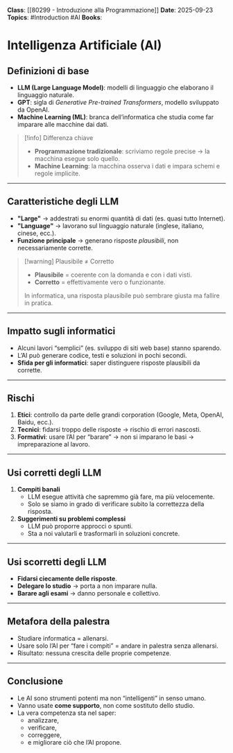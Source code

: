 **Class**: [[80299 - Introduzione alla Programmazione]]
**Date**: 2025-09-23
**Topics**: #Introduction #AI
**Books**:

# Intelligenza Artificiale (AI)

## Definizioni di base
- **LLM (Large Language Model)**: modelli di linguaggio che elaborano il linguaggio naturale.  
- **GPT**: sigla di *Generative Pre-trained Transformers*, modello sviluppato da OpenAI.  
- **Machine Learning (ML)**: branca dell’informatica che studia come far imparare alle macchine dai dati.  

> [!info] Differenza chiave  
> - **Programmazione tradizionale**: scriviamo regole precise → la macchina esegue solo quello.  
> - **Machine Learning**: la macchina osserva i dati e impara schemi e regole implicite.  

---

## Caratteristiche degli LLM
- **"Large"** → addestrati su enormi quantità di dati (es. quasi tutto Internet).  
- **"Language"** → lavorano sul linguaggio naturale (inglese, italiano, cinese, ecc.).  
- **Funzione principale** → generano risposte *plausibili*, non necessariamente corrette.  

> [!warning] Plausibile ≠ Corretto  
> - **Plausibile** = coerente con la domanda e con i dati visti.  
> - **Corretto** = effettivamente vero o funzionante.  
>  
> In informatica, una risposta plausibile può sembrare giusta ma fallire in pratica.  

---

## Impatto sugli informatici
- Alcuni lavori “semplici” (es. sviluppo di siti web base) stanno sparendo.  
- L’AI può generare codice, testi e soluzioni in pochi secondi.  
- **Sfida per gli informatici**: saper distinguere risposte plausibili da corrette.  

---

## Rischi
1. **Etici**: controllo da parte delle grandi corporation (Google, Meta, OpenAI, Baidu, ecc.).  
2. **Tecnici**: fidarsi troppo delle risposte → rischio di errori nascosti.  
3. **Formativi**: usare l’AI per “barare” → non si imparano le basi → impreparazione al lavoro.  

---

## Usi corretti degli LLM
1. **Compiti banali**  
   - LLM esegue attività che sapremmo già fare, ma più velocemente.  
   - Solo se siamo in grado di verificare subito la correttezza della risposta.  
2. **Suggerimenti su problemi complessi**  
   - LLM può proporre approcci o spunti.  
   - Sta a noi valutarli e trasformarli in soluzioni concrete.  

---

## Usi scorretti degli LLM
- **Fidarsi ciecamente delle risposte**.  
- **Delegare lo studio** → porta a non imparare nulla.  
- **Barare agli esami** → danno personale e collettivo.  

---

## Metafora della palestra
- Studiare informatica = allenarsi.  
- Usare solo l’AI per “fare i compiti” = andare in palestra senza allenarsi.  
- Risultato: nessuna crescita delle proprie competenze.  

---

## Conclusione
- Le AI sono strumenti potenti ma non “intelligenti” in senso umano.  
- Vanno usate **come supporto**, non come sostituto dello studio.  
- La vera competenza sta nel saper:  
  - analizzare,  
  - verificare,  
  - correggere,  
  - e migliorare ciò che l’AI propone.  
